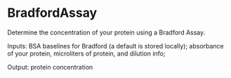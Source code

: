 # BradfordAssay
Determine the concentration of your protein using a Bradford Assay.

Inputs: 
  BSA baselines for Bradford (a default is stored locally); 
  absorbance of your protein, microliters of protein, and dilution info;
  
Output: protein concentration
